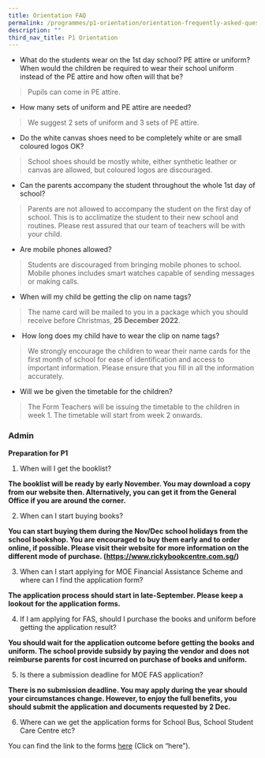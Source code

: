 ```yaml
---
title: Orientation FAQ
permalink: /programmes/p1-orientation/orientation-frequently-asked-questions/
description: ""
third_nav_title: P1 Orientation
---
```

*   What do the students wear on the 1st day school? PE attire or uniform? When would the children be required to wear their school uniform instead of the PE attire and how often will that be?
> Pupils can come in PE attire.

  

*   How many sets of uniform and PE attire are needed?
> We suggest 2 sets of uniform and 3 sets of PE attire.

  

*   Do the white canvas shoes need to be completely white or are small coloured logos OK? 
> School shoes should be mostly white, either synthetic leather or canvas are allowed, but coloured logos are discouraged.

*   Can the parents accompany the student throughout the whole 1st day of school?
> Parents are not allowed to accompany the student on the first day of school. This is to acclimatize the student to their new school and routines. Please rest assured that our team of teachers will be with your child.

*   Are mobile phones allowed?
> Students are discouraged from bringing mobile phones to school. Mobile phones includes smart watches capable of sending messages or making calls.

  

*   When will my child be getting the clip on name tags?
> The name card will be mailed to you in a package which you should receive before Christmas, **25 December 2022**.

*    How long does my child have to wear the clip on name tags?
> We strongly encourage the children to wear their name cards for the first month of school for ease of identification and access to important information. Please ensure that you fill in all the information accurately.

*   Will we be given the timetable for the children?
> The Form Teachers will be issuing the timetable to the children in week 1. The timetable will start from week 2 onwards.

### Admin

**Preparation for P1**

1. When will I get the booklist?

**The booklist will be ready by early November. You may download a copy from our website then. Alternatively, you can get it from the General Office if you are around the corner.**

2. When can I start buying books?

**You can start buying them during the Nov/Dec school holidays from the school bookshop. You are encouraged to buy them early and to order online, if possible. Please visit their website for more information on the different mode of purchase. (https://www.rickybookcentre.com.sg/)**

3. When can I start applying for MOE Financial Assistance Scheme and where can I find the application form?

**The application process should start in late-September. Please keep a lookout for the application forms.**

4. If I am applying for FAS, should I purchase the books and uniform before getting the application result?

**You should wait for the application outcome before getting the books and uniform. The school provide subsidy by paying the vendor and does not reimburse parents for cost incurred on purchase of books and uniform.**

5. Is there a submission deadline for MOE FAS application?

**There is no submission deadline. You may apply during the year should your circumstances change. However, to enjoy the full benefits, you should submit the application and documents requested by 2 Dec.**

6. Where can we get the application forms for School Bus, School Student Care Centre etc?

You can find the link to the forms [here](https://admiraltypri-moe-edu-sg-admin.cwp.sg/programmes/p1-orientation/p1-administration-package) (Click on “here”).